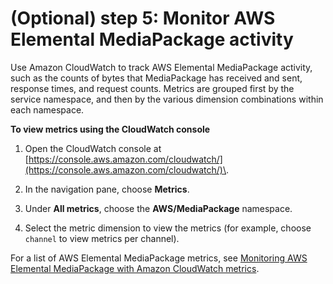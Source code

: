 # \(Optional\) step 5: Monitor AWS Elemental MediaPackage activity<a name="gs-monitor-emp-ltov"></a>

Use Amazon CloudWatch to track AWS Elemental MediaPackage activity, such as the counts of bytes that MediaPackage has received and sent, response times, and request counts\. Metrics are grouped first by the service namespace, and then by the various dimension combinations within each namespace\.

**To view metrics using the CloudWatch console**

1. Open the CloudWatch console at [https://console.aws.amazon.com/cloudwatch/](https://console.aws.amazon.com/cloudwatch/)\.

1. In the navigation pane, choose **Metrics**\.

1. Under **All metrics**, choose the **AWS/MediaPackage** namespace\.

1. Select the metric dimension to view the metrics \(for example, choose `channel` to view metrics per channel\)\. 

For a list of AWS Elemental MediaPackage metrics, see [Monitoring AWS Elemental MediaPackage with Amazon CloudWatch metrics](monitoring-cloudwatch.md)\.